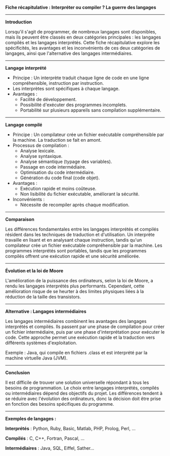 **Fiche récapitulative : Interpréter ou compiler ? La guerre des langages**

---

**Introduction**

Lorsqu'il s'agit de programmer, de nombreux langages sont disponibles, mais ils peuvent être classés en deux catégories principales : les langages compilés et les langages interprétés. Cette fiche récapitulative explore les spécificités, les avantages et les inconvénients de ces deux catégories de langages, ainsi que l'alternative des langages intermédiaires.

---

**Langage interprété**

-   Principe : Un interprète traduit chaque ligne de code en une ligne compréhensible, instruction par instruction.
-   Les interprètes sont spécifiques à chaque langage.
-   Avantages :
    -   Facilité de développement.
    -   Possibilité d'exécuter des programmes incomplets.
    -   Portabilité sur plusieurs appareils sans compilation supplémentaire.

---

**Langage compilé**

-   Principe : Un compilateur crée un fichier exécutable compréhensible par la machine. La traduction se fait en amont.
-   Processus de compilation :
    -   Analyse lexicale.
    -   Analyse syntaxique.
    -   Analyse sémantique (typage des variables).
    -   Passage en code intermédiaire.
    -   Optimisation du code intermédiaire.
    -   Génération du code final (code objet).
-   Avantages :
    -   Exécution rapide et moins coûteuse.
    -   Non lisibilité du fichier exécutable, améliorant la sécurité.
-   Inconvénients :
    -   Nécessite de recompiler après chaque modification.

---

**Comparaison**

Les différences fondamentales entre les langages interprétés et compilés résident dans les techniques de traduction et d'utilisation. Un interprète travaille en lisant et en analysant chaque instruction, tandis qu'un compilateur crée un fichier exécutable compréhensible par la machine. Les programmes interprétés sont portables, tandis que les programmes compilés offrent une exécution rapide et une sécurité améliorée.

---

**Évolution et la loi de Moore**

L'amélioration de la puissance des ordinateurs, selon la loi de Moore, a rendu les langages interprétés plus performants. Cependant, cette amélioration risque de se heurter à des limites physiques liées à la réduction de la taille des transistors.

---

**Alternative : Langages intermédiaires**

Les langages intermédiaires combinent les avantages des langages interprétés et compilés. Ils passent par une phase de compilation pour créer un fichier intermédiaire, puis par une phase d'interprétation pour exécuter le code. Cette approche permet une exécution rapide et la traduction vers différents systèmes d'exploitation.

Exemple : Java, qui compile en fichiers .class et est interprété par la machine virtuelle Java (JVM).

---

**Conclusion**

Il est difficile de trouver une solution universelle répondant à tous les besoins de programmation. Le choix entre langages interprétés, compilés ou intermédiaires dépend des objectifs du projet. Les différences tendent à se réduire avec l'évolution des ordinateurs, donc la décision doit être prise en fonction des besoins spécifiques du programme.

---

**Exemples de langages :**

**Interprétés** : Python, Ruby, Basic, Matlab, PHP, Prolog, Perl, ...

**Compilés** : C, C++, Fortran, Pascal, ...

**Intermédiaires** : Java, SQL, Eiffel, Sather...
